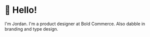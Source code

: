 # 👋 Hello! 
I'm Jordan. I'm a product designer at Bold Commerce. Also dabble in branding and type design.
